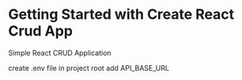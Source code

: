 # Getting Started with Create React Crud App

Simple React CRUD Application

create .env file in project root
add API_BASE_URL
